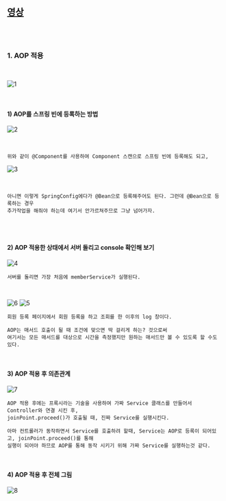 [영상](https://www.inflearn.com/course/%EC%8A%A4%ED%94%84%EB%A7%81-%EC%9E%85%EB%AC%B8-%EC%8A%A4%ED%94%84%EB%A7%81%EB%B6%80%ED%8A%B8/lecture/49601?tab=curriculum)
-----------------------------------------------------------------------------

<br>
<br>

### 1. AOP 적용 

<br>

![1](https://github.com/butcher313/TIL/blob/master/image/0908/AOP/1.JPG)


<br>

#### 1) AOP를 스프링 빈에 등록하는 방법

![2](https://github.com/butcher313/TIL/blob/master/image/0908/AOP/2.JPG)

<br>

    위와 같이 @Component를 사용하여 Component 스캔으로 스프링 빈에 등록해도 되고, 
    
![3](https://github.com/butcher313/TIL/blob/master/image/0908/AOP/3.JPG)

<br>

    아니면 이렇게 SpringConfig에다가 @Bean으로 등록해주어도 된다. 그런데 @Bean으로 등록하는 경우 
    추가작업을 해줘야 하는데 여기서 안가르쳐주므로 그냥 넘어가자.
    
<br>
<br>

#### 2) AOP 적용한 상태에서 서버 돌리고 console 확인해 보기

![4](https://github.com/butcher313/TIL/blob/master/image/0908/AOP/4.JPG)

    서버를 돌리면 가장 처음에 memberService가 실행된다.
    
<br>

![6](https://github.com/butcher313/TIL/blob/master/image/0908/AOP/6.JPG)
![5](https://github.com/butcher313/TIL/blob/master/image/0908/AOP/5.JPG)

    회원 등록 페이지에서 회원 등록을 하고 조회를 한 이후의 log 창이다. 
    
    AOP는 매서드 호출이 될 때 조건에 맞으면 딱 걸리게 하는? 것으로써 
    여기서는 모든 매서드를 대상으로 시간을 측정했지만 원하는 매서드만 볼 수 있도록 할 수도 있다.
    
<br>

#### 3) AOP 적용 후 의존관계

![7](https://github.com/butcher313/TIL/blob/master/image/0908/AOP/7.JPG)

    AOP 적용 후에는 프록시라는 기술을 사용하여 가짜 Service 클래스를 만들어서 Controller와 연결 시킨 후,
    joinPoint.proceed()가 호출될 때, 진짜 Service를 실행시킨다. 
    
    아마 컨트롤러가 동작하면서 Service를 호출하려 할때, Service는 AOP로 등록이 되어있고, joinPoint.proceed()를 통해 
    실행이 되어야 하므로 AOP를 통해 동작 시키기 위해 가짜 Service를 실행하는것 같다. 
   
<br>
    
#### 4) AOP 적용 후 전체 그림

![8](https://github.com/butcher313/TIL/blob/master/image/0908/AOP/8.JPG)
    
